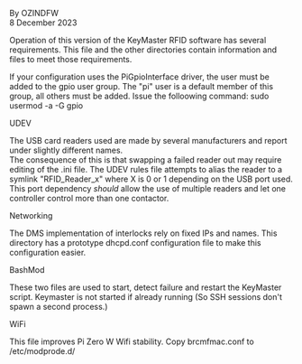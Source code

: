 By OZINDFW  
8 December 2023

Operation of this version of the KeyMaster RFID software has several requirements.  This file and the other directories contain information and files to meet those requirements.

If your configuration uses the PiGpioInterface driver, the user must be added to the gpio user group. The "pi" user is a default member of this group, all others must be added. 
Issue the folloowing command:
   sudo usermod -a -G gpio <username>

  UDEV

The USB card readers used are made by several manufacturers and report under slightly different names.  
The consequence of this is that swapping a failed reader out may require editing of the .ini file. The UDEV
rules file attempts to alias the reader to a symlink "RFID_Reader_x"  where X is 0 or 1 depending on the USB port used.  
This port dependency *should* allow the use of multiple readers and let one controller control more than one contactor. 

  Networking

The DMS implementation of interlocks rely on fixed IPs and names. This directory has a prototype dhcpd.conf configuration 
file to make this configuration easier. 

  BashMod

These two files are used to start, detect failure and restart the KeyMaster script. Keymaster is not started if already running 
(So SSH sessions don't spawn a second process.) 

  WiFi
  
This file improves Pi Zero W Wifi stability. Copy brcmfmac.conf to /etc/modprode.d/

